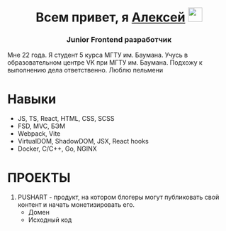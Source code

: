 
<h1 align="center">Всем привет, я <a href="https://vk.com/leshka_055" target="_blank">Алексей</a> 
<img src="https://github.com/blackcater/blackcater/raw/main/images/Hi.gif" height="32"/></h1>
<h3 align="center">Junior Frontend разработчик</h3>
Мне 22 года. Я студент 5 курса МГТУ им. Баумана. Учусь в образовательном центре VK при МГТУ им. Баумана. Подхожу к выполнению дела ответственно. Люблю пельмени

# **Навыки** 
- JS, TS, React, HTML, CSS, SCSS
- FSD, MVC, БЭМ
- Webpack, Vite
- VirtualDOM, ShadowDOM, JSX, React hooks
- Docker, C/C++, Go, NGINX

# **ПРОЕКТЫ**
1. PUSHART - продукт, на котором блогеры могут публиковать свой контент и начать монетизировать его. 
	- Домен
	- Исходный код

<!--
**AlexeyBMSTU/AlexeyBMSTU** is a ✨ _special_ ✨ repository because its `README.md` (this file) appears on your GitHub profile.

Here are some ideas to get you started:

- 🔭 I’m currently working on ...
- 🌱 I’m currently learning ...
- 👯 I’m looking to collaborate on ...
- 🤔 I’m looking for help with ...
- 💬 Ask me about ...
- 📫 How to reach me: ...
- 😄 Pronouns: ...
- ⚡ Fun fact: ...
-->
